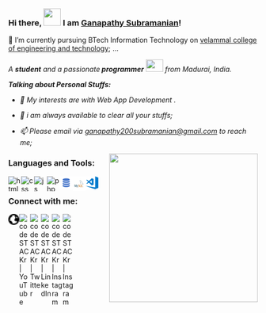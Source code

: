 ### Hi there, <img src="https://raw.githubusercontent.com/TheDudeThatCode/TheDudeThatCode/master/Assets/Hi.gif" width=35 height=35>  I am [Ganapathy Subramanian](https://www.linkedin.com/in/ganapathy-subramanian-897325194/)! 

<!--
**ganapathyda/ganapathyda** is a ✨ _special_ ✨ repository because its `README.md` (this file) appears on your GitHub profile.

Here are some ideas to get you started:

- 🌱 I’m currently learning ...node js
- 👯 I’m looking to collaborate on ...
- 🤔 I’m looking for help with ...
- 💬 Ask me about ...
- 📫 How to reach me: ...
- 😄 Pronouns: ...
- ⚡ Fun fact: ...
-->



🔭 I’m currently pursuing BTech Information Technology on [velammal college of engineering and technology](https://vcet.ac.in/); ...

<p>
  <em>
    A <b>student</b> and a passionate<b> programmer</b> <img src="https://raw.githubusercontent.com/TheDudeThatCode/TheDudeThatCode/master/Assets/Developer.gif" width=35 height=25> from Madurai, India.
  </em>
 </p>

  <p>

<em>

  **Talking about Personal Stuffs:**


- 🤔 My interests are with Web App Development .
- 💬 i am always available  to clear all your stuffs;
- 📫 Please email via ganapathy200subramanian@gmail.com to reach me;

    <img  align="right" top=100px width=300 height=300 src="https://user-images.githubusercontent.com/60843507/96028597-1ae45200-0e77-11eb-8e85-051929023a9f.gif" />
  
  </em>
### Languages and Tools:  
  <p>
    <img align="left" alt="html" width="26px" height="30px" src="https://user-images.githubusercontent.com/60843507/96027439-82010700-0e75-11eb-83bc-94c9e11cd5fd.png" />
  <img align="left" alt="css" width="26px" height="30px" src="https://user-images.githubusercontent.com/60843507/96027434-81687080-0e75-11eb-9754-857c41274a41.png" />
  <img align="left" alt="js" width="26px" height="30px" src="https://user-images.githubusercontent.com/60843507/96027422-7e6d8000-0e75-11eb-9e2b-90e82ca898b9.png" />
  <img align="left" alt="php" width="26px" height="30px" src="https://user-images.githubusercontent.com/60843507/96027427-80374380-0e75-11eb-978a-f7abd836eaa9.png" />
  <img align="left" alt="SQL" width="26px" src="https://raw.githubusercontent.com/github/explore/80688e429a7d4ef2fca1e82350fe8e3517d3494d/topics/sql/sql.png" />
  <img align="left" alt="mysql" width="26px" height="30px" src="https://raw.githubusercontent.com/github/explore/80688e429a7d4ef2fca1e82350fe8e3517d3494d/topics/mysql/mysql.png" />
  <img align="left" alt="VisualStudioCode" width="26px" src="https://raw.githubusercontent.com/github/explore/80688e429a7d4ef2fca1e82350fe8e3517d3494d/topics/visual-studio-code/visual-studio-code.png" />
 
 </p>
 
 <br/>
 
 ### Connect with me:

<img align="left" alt="codeSTACKr.com" width="22px" src="https://raw.githubusercontent.com/iconic/open-iconic/master/svg/globe.svg" />
<img align="left" alt="codeSTACKr | YouTube" width="22px" src="https://cdn.jsdelivr.net/npm/simple-icons@v3/icons/youtube.svg" />
<img align="left" alt="codeSTACKr | Twitter" width="22px" src="https://cdn.jsdelivr.net/npm/simple-icons@v3/icons/twitter.svg" />
<img align="left" alt="codeSTACKr | LinkedIn" width="22px" src="https://cdn.jsdelivr.net/npm/simple-icons@v3/icons/linkedin.svg" />
<img align="left" alt="codeSTACKr | Instagram" width="22px" src="https://cdn.jsdelivr.net/npm/simple-icons@v3/icons/instagram.svg" />
<img align="left" alt="codeSTACKr | Instagram" width="22px" src="https://user-images.githubusercontent.com/60843507/97083777-1155a980-1630-11eb-80bc-576fb89e3fec.png" />





 

